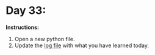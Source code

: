# Day 33: 
**Instructions:** 
1. Open a new python file.
2. Update the [log file](../../log.md) with what you have learned today.
